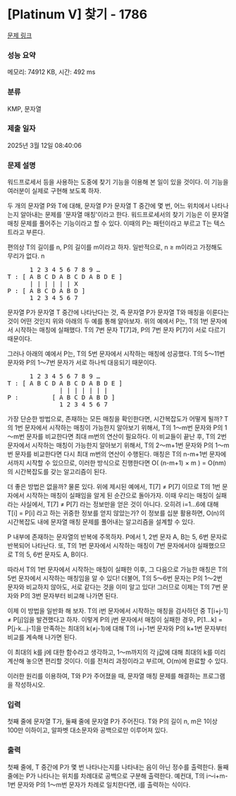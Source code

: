 # [Platinum V] 찾기 - 1786 

[문제 링크](https://www.acmicpc.net/problem/1786) 

### 성능 요약

메모리: 74912 KB, 시간: 492 ms

### 분류

KMP, 문자열

### 제출 일자

2025년 3월 12일 08:40:06

### 문제 설명

<p>워드프로세서 등을 사용하는 도중에 찾기 기능을 이용해 본 일이 있을 것이다. 이 기능을 여러분이 실제로 구현해 보도록 하자.</p>

<p>두 개의 문자열 P와 T에 대해, 문자열 P가 문자열 T 중간에 몇 번, 어느 위치에서 나타나는지 알아내는 문제를 '문자열 매칭'이라고 한다. 워드프로세서의 찾기 기능은 이 문자열 매칭 문제를 풀어주는 기능이라고 할 수 있다. 이때의 P는 패턴이라고 부르고 T는 텍스트라고 부른다.</p>

<p>편의상 T의 길이를 n, P의 길이를 m이라고 하자. 일반적으로, n ≥ m이라고 가정해도 무리가 없다.  n<m이면 어차피 P는 T중간에 나타날 수 없기 때문이다. 또, T의 i번째 문자를 T[i]라고 표현하도록 하자. 그러면 물론, P의 i번째 문자는 P[i]라고 표현된다.</p>

<pre>      1 2 3 4 5 6 7 8 9 …
T : [ A B C D A B C D A B D E ]
      | | | | | | X
P : [ A B C D A B D ]
      1 2 3 4 5 6 7</pre>

<p>문자열 P가 문자열 T 중간에 나타난다는 것, 즉 문자열 P가 문자열 T와 매칭을 이룬다는 것이 어떤 것인지 위와 아래의 두 예를 통해 알아보자. 위의 예에서 P는, T의 1번 문자에서 시작하는 매칭에 실패했다. T의 7번 문자 T[7]과, P의 7번 문자 P[7]이 서로 다르기 때문이다.</p>

<p>그러나 아래의 예에서 P는, T의 5번 문자에서 시작하는 매칭에 성공했다. T의 5～11번 문자와 P의 1～7번 문자가 서로 하나씩 대응되기 때문이다.</p>

<pre>      1 2 3 4 5 6 7 8 9 …
T : [ A B C D A B C D A B D E ]
              | | | | | | |
P :         [ A B C D A B D ]
              1 2 3 4 5 6 7</pre>

<p>가장 단순한 방법으로, 존재하는 모든 매칭을 확인한다면, 시간복잡도가 어떻게 될까? T의 1번 문자에서 시작하는 매칭이 가능한지 알아보기 위해서, T의 1～m번 문자와 P의 1～m번 문자를 비교한다면 최대 m번의 연산이 필요하다. 이 비교들이 끝난 후, T의 2번 문자에서 시작하는 매칭이 가능한지 알아보기 위해서, T의 2～m+1번 문자와 P의 1～m번 문자를 비교한다면 다시 최대 m번의 연산이 수행된다. 매칭은 T의 n-m+1번 문자에서까지 시작할 수 있으므로, 이러한 방식으로 진행한다면 O( (n-m+1) × m ) = O(nm) 의 시간복잡도를 갖는 알고리즘이 된다.</p>

<p>더 좋은 방법은 없을까? 물론 있다. 위에 제시된 예에서, T[7] ≠ P[7] 이므로 T의 1번 문자에서 시작하는 매칭이 실패임을 알게 된 순간으로 돌아가자. 이때 우리는 매칭이 실패라는 사실에서, T[7] ≠ P[7] 라는 정보만을 얻은 것이 아니다. 오히려 i=1…6에 대해 T[i] = P[i] 라고 하는 귀중한 정보를 얻지 않았는가? 이 정보를 십분 활용하면, O(n)의 시간복잡도 내에 문자열 매칭 문제를 풀어내는 알고리즘을 설계할 수 있다.</p>

<p>P 내부에 존재하는 문자열의 반복에 주목하자. P에서 1, 2번 문자 A, B는 5, 6번 문자로 반복되어 나타난다. 또, T의 1번 문자에서 시작하는 매칭이 7번 문자에서야 실패했으므로 T의 5, 6번 문자도 A, B이다.</p>

<p>따라서 T의 1번 문자에서 시작하는 매칭이 실패한 이후, 그 다음으로 가능한 매칭은 T의 5번 문자에서 시작하는 매칭임을 알 수 있다! 더불어, T의 5～6번 문자는 P의 1～2번 문자와 비교하지 않아도, 서로 같다는 것을 이미 알고 있다! 그러므로 이제는 T의 7번 문자와 P의 3번 문자부터 비교해 나가면 된다.</p>

<p>이제 이 방법을 일반화 해 보자. T의 i번 문자에서 시작하는 매칭을 검사하던 중 T[i+j-1] ≠ P[j]임을 발견했다고 하자. 이렇게 P의 j번 문자에서 매칭이 실패한 경우, P[1…k] = P[j-k…j-1]을 만족하는 최대의 k(≠j-1)에 대해 T의 i+j-1번 문자와 P의 k+1번 문자부터 비교를 계속해 나가면 된다.</p>

<p>이 최대의 k를 j에 대한 함수라고 생각하고, 1～m까지의 각 j값에 대해 최대의 k를 미리 계산해 놓으면 편리할 것이다. 이를 전처리 과정이라고 부르며, O(m)에 완료할 수 있다.</p>

<p>이러한 원리를 이용하여, T와 P가 주어졌을 때, 문자열 매칭 문제를 해결하는 프로그램을 작성하시오.</p>

### 입력 

 <p>첫째 줄에 문자열 T가, 둘째 줄에 문자열 P가 주어진다. T와 P의 길이 n, m은 1이상 100만 이하이고, 알파벳 대소문자와 공백으로만 이루어져 있다.</p>

### 출력 

 <p>첫째 줄에, T 중간에 P가 몇 번 나타나는지를 나타내는 음이 아닌 정수를 출력한다. 둘째 줄에는 P가 나타나는 위치를 차례대로 공백으로 구분해 출력한다. 예컨대, T의 i～i+m-1번 문자와 P의 1～m번 문자가 차례로 일치한다면, i를 출력하는 식이다.</p>

